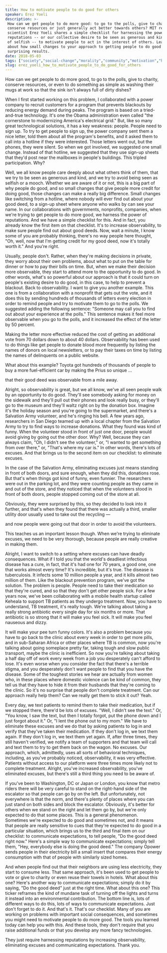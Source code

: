 ```yaml
---
title: How to motivate people to do good for others
speaker: Erez Yoeli
description: >-
 How can we get people to do more good: to go to the polls, give to charity,
 conserve resources or just generally act better towards others? MIT research
 scientist Erez Yoeli shares a simple checklist for harnessing the power of
 reputations -- or our collective desire to be seen as generous and kind instead
 of selfish -- to motivate people to act in the interest of others. Learn more
 about how small changes to your approach to getting people to do good could yield
 surprising results.
date: 2018-05-03
tags: ["society","social-change","morality","community","motivation","humanity","science","tedx"]
slug: erez_yoeli_how_to_motivate_people_to_do_good_for_others
---
```


How can we get people to do more good, to go to the polls, give to charity, conserve
resources, or even to do something as simple as washing their mugs at work so that the
sink isn't always full of dirty dishes?

When I first started working on this problem, I collaborated with a power company to
recruit customers for a program that prevents blackouts by reducing energy demand during
peaks. The program is based on a tried-and-true technology. It's one the Obama
administration even called "the cornerstone to modernizing America's electrical grid."
But, like so many great technological solutions, it has a key weakness: people. People
need to sign up. To try to get people to sign up, the power company sent them a nice
letter, told them about all the program's benefits, and it asked them to call into a
hotline if they were interested. Those letters went out, but the phones, they were silent.
So when we got involved, we suggested one small change. Instead of that hotline, we
suggested that they use sign-up sheets that they'd post near the mailboxes in people's
buildings. This tripled participation. Why?

Well, we all know people care deeply about what others think of them, that we try to be
seen as generous and kind, and we try to avoid being seen as selfish or a mooch. Whether
we are aware of it or not, this is a big part of why people do good, and so small changes
that give people more credit for doing good, those changes can make a really big
difference. Small changes like switching from a hotline, where nobody will ever find out
about your good deed, to a sign-up sheet where anyone who walks by can see your name. In
our collaborations with governments, nonprofits, companies, when we're trying to get
people to do more good, we harness the power of reputations. And we have a simple
checklist for this. And in fact, you already know the first item on that checklist. It's
to increase observability, to make sure people find out about good deeds. Now, wait a
minute, I know some of you are probably thinking, there's no way people here thought, "Oh,
well, now that I'm getting credit for my good deed, now it's totally worth it." And you're
right.

Usually, people don't. Rather, when they're making decisions in private, they worry about
their own problems, about what to put on the table for dinner or how to pay their bills on
time. But, when we make their decision more observable, they start to attend more to the
opportunity to do good. In other words, what's so powerful about our approach is that it
could turn on people's existing desire to do good, in this case, to help to prevent a
blackout. Back to observability. I want to give you another example. This one is from a
collaboration with a nonprofit that gets out the vote, and it does this by sending
hundreds of thousands of letters every election in order to remind people and try to
motivate them to go to the polls. We suggested adding the following sentence: "Someone may
call you to find out about your experience at the polls." This sentence makes it feel more
observable when you go to the polls, and it increased the effect of the letter by 50
percent.

Making the letter more effective reduced the cost of getting an additional vote from 70
dollars down to about 40 dollars. Observability has been used to do things like get people
to donate blood more frequently by listing the names of donors on local newsletters, or to
pay their taxes on time by listing the names of delinquents on a public
website.

What about this example? Toyota got hundreds of thousands of people to buy a more
fuel-efficient car by making the Prius so unique ...

that their good deed was observable from a mile away.

Alright, so observability is great, but we all know, we've all seen people walk by an
opportunity to do good. They'll see somebody asking for money on the sidewalk and they'll
pull out their phones and look really busy, or they'll go to the museum and they'll waltz
right on by the donation box. Imagine it's the holiday season and you're going to the
supermarket, and there's a Salvation Army volunteer, and he's ringing his bell. A few
years ago, researchers in San Diego teamed up with a local chapter from the Salvation Army
to try to find ways to increase donations. What they found was kind of funny. When the
volunteer stood in front of just one door, people would avoid giving by going out the
other door. Why? Well, because they can always claim, "Oh, I didn't see the volunteer,"
or, "I wanted to get something from over there," or, "That's where my car is." In other
words, there's lots of excuses. And that brings us to the second item on our checklist: to
eliminate excuses.

In the case of the Salvation Army, eliminating excuses just means standing in front of
both doors, and sure enough, when they did this, donations rose. But that's when things
got kind of funny, even funnier. The researchers were out in the parking lot, and they
were counting people as they came in and out of the store, and they noticed that when the
volunteers stood in front of both doors, people stopped coming out of the store at
all.

Obviously, they were surprised by this, so they decided to look into it further, and
that's when they found that there was actually a third, smaller utility door usually used
to take out the recycling —

and now people were going out that door in order to avoid the volunteers.

This teaches us an important lesson though. When we're trying to eliminate excuses, we
need to be very thorough, because people are really creative in making
them.

Alright, I want to switch to a setting where excuses can have deadly consequences. What if
I told you that the world's deadliest infectious disease has a cure, in fact, that it's
had one for 70 years, a good one, one that works almost every time? It's incredible, but
it's true. The disease is tuberculosis. It infects some 10 million people a year, and it
kills almost two million of them. Like the blackout prevention program, we've got the
solution. The problem is people. People need to take their medication so that they're
cured, and so that they don't get other people sick. For a few years now, we've been
collaborating with a mobile health startup called Keheala to support TB patients as they
undergo treatment. Now, you have to understand, TB treatment, it's really tough. We're
talking about taking a really strong antibiotic every single day for six months or more.
That antibiotic is so strong that it will make you feel sick. It will make you feel
nauseous and dizzy.

It will make your pee turn funny colors. It's also a problem because you have to go back
to the clinic about every week in order to get more pills, and in sub-Saharan Africa or
other places where TB is common, now you're talking about going someplace pretty far,
taking tough and slow public transport, maybe the clinic is inefficient. So now you're
talking about taking a half day off of work every week from a job you desperately can't
afford to lose. It's even worse when you consider the fact that there's a terrible stigma,
and you desperately don't want people to find that you have the disease. Some of the
toughest stories we hear are actually from women who, in these places where domestic
violence can be kind of common, they tell us that they have to hide it from their husbands
that they're coming to the clinic. So it's no surprise that people don't complete
treatment. Can our approach really help them? Can we really get them to stick it out?
Yeah.

Every day, we text patients to remind them to take their medication, but if we stopped
there, there'd be lots of excuses. "Well, I didn't see the text." Or, "You know, I saw the
text, but then I totally forgot, put the phone down and I just forgot about it." Or, "I
lent the phone out to my mom." We have to eliminate these excuses and we do that by asking
patients to log in and verify that they've taken their medication. If they don't log in,
we text them again. If they don't log in, we text them yet again. If, after three times,
they still haven't verified, we notify a team of supporters and that team will call and
text them to try to get them back on the wagon. No excuses. Our approach, which,
admittedly, uses all sorts of behavioral techniques, including, as you've probably
noticed, observability, it was very effective. Patients without access to our platform
were three times more likely not to complete treatment. Alright, you've increased
observability, you've eliminated excuses, but there's still a third thing you need to be
aware of.

If you've been to Washington, DC or Japan or London, you know that metro riders there will
be very careful to stand on the right-hand side of the escalator so that people can go by
on the left. But unfortunately, not everywhere is that the norm, and there's plenty of
places where you can just stand on both sides and block the escalator. Obviously, it's
better for others when we stand on the right and let them go by, but we're only expected
to do that some places. This is a general phenomenon. Sometimes we're expected to do good
and sometimes not, and it means that people are really sensitive to cues that they're
expected to do good in a particular situation, which brings us to the third and final item
on our checklist: to communicate expectations, to tell people, "Do the good deed right
now." Here's a simple way to communicate expectations; simply tell them, "Hey, everybody
else is doing the good deed." The company Opower sends people in their electricity bill a
small insert that compares their energy consumption with that of people with similarly
sized homes.

And when people find out that their neighbors are using less electricity, they start to
consume less. That same approach, it's been used to get people to vote or give to charity
or even reuse their towels in hotels. What about this one? Here's another way to
communicate expectations; simply do it by saying, "Do the good deed" just at the right
time. What about this one? This ticker reframes the kind of mundane task of turning off
the lights and turns it instead into an environmental contribution. The bottom line is,
lots of different ways to do this, lots of ways to communicate expectations. Just don't
forget to do it. And that's it. That's our checklist. Many of you are working on problems
with important social consequences, and sometimes you might need to motivate people to do
more good. The tools you learned today can help you with this. And these tools, they don't
require that you raise additional funds or that you develop any more fancy
technologies.

They just require harnessing reputations by increasing observability, eliminating excuses
and communicating expectations. Thank you.

<!--
ad_duration=3.33
comment_count=27
event="TEDxCambridge"
external_start_time=0
has_talk_citation=1
intro_duration=11.82
is_subtitle_required="False"
is_talk_featured="True"
language="en"
language_swap="False"
native_language="en"
number_of_related_talks=6
number_of_speakers=1
number_of_subtitled_videos=22
number_of_tags=8
number_of_talk_download_languages=22
number_of_talk_more_resources=0
number_of_talk_recommendations=1
number_of_talks_take_actions=0
post_ad_duration=0.83
published_timestamp="2018-12-05 15:44:00"
recording_date="2018-05-03"
speaker_description="Research scientist"
speaker_is_published=1
speaker_name="Erez Yoeli"
talk_more_resources=[]
talk_name="How to motivate people to do good for others"
talk_recommendations_blurb="More resources curated by Erez Yoeli"
talks_tags=["society","social-change","morality","community","motivation","humanity","science","tedx"]
talks_take_action=[]
url_audio="https://download.ted.com/talks/ErezYoeli_2018X.mp3?apikey=acme-roadrunner"
url_photo_speaker="https://pe.tedcdn.com/images/ted/263e0396089071edd2752d8e133c0eaffe2c6f8d_254x191.jpg"
url_photo_talk="https://s3.amazonaws.com/talkstar-photos/uploads/dab1605a-a1fb-4d50-a808-248fbcaf1aec/ErezYoeli_2018X-embed.jpg"
url_webpage="https://www.ted.com/talks/erez_yoeli_how_to_motivate_people_to_do_good_for_others"
video_type_name="TEDx Talk"
-->